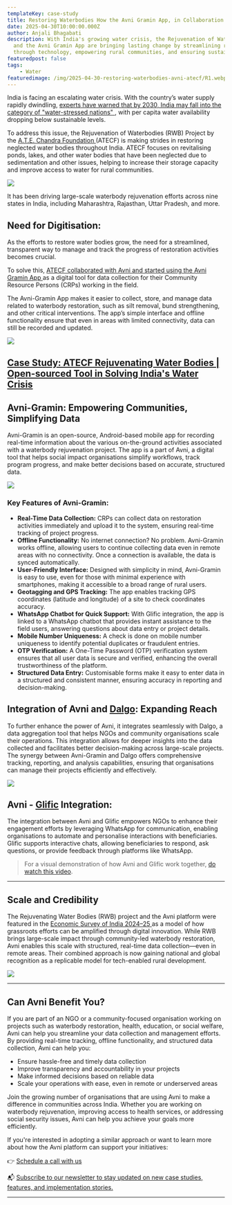 ```yaml
---
templateKey: case-study
title: Restoring Waterbodies How the Avni Gramin App, in Collaboration with ATECF, is Making a Lasting Impact
date: 2025-04-30T10:00:00.000Z
author: Anjali Bhagabati
description: With India's growing water crisis, the Rejuvenation of Waterbodies Project by ATECF 
  and the Avni Gramin App are bringing lasting change by streamlining restoration efforts 
  through technology, empowering rural communities, and ensuring sustainable water access.
featuredpost: false
tags: 
    - Water
featuredimage: /img/2025-04-30-restoring-waterbodies-avni-atecf/R1.webp
---
```


<p>
India is facing an escalating water crisis. With the country’s water supply rapidly dwindling,
<a href="https://economictimes.indiatimes.com/news/economy/agriculture/by-2030-indias-water-demand-to-be-twice-the-available-supply-indicating-severe-water-scarcity-report/articleshow/64679218.cms?from=mdr" target="_blank" rel="noopener noreferrer">
experts have warned that by 2030, India may fall into the category of "water-stressed nations"
</a>,
with per capita water availability dropping below sustainable levels.
</p>

<p>
To address this issue, the Rejuvenation of Waterbodies (RWB) Project by the
<a href="https://www.ategroup.com/csr/#tab2" target="_blank" rel="noopener noreferrer">
A.T.E. Chandra Foundation
</a> (ATECF) is making strides in restoring neglected water bodies throughout India.
ATECF focuses on revitalising ponds, lakes, and other water bodies that have been neglected due to sedimentation and other issues,
helping to increase their storage capacity and improve access to water for rural communities.
</p>

<div style="width: 70%">
    <img src="/img/2025-04-30-restoring-waterbodies-avni-atecf/R1.webp">
</div>


It has been driving large-scale waterbody rejuvenation efforts across nine states in India, including Maharashtra, Rajasthan, Uttar Pradesh, and more.


## Need for Digitisation:

As the efforts to restore water bodies grow, the need for a streamlined, transparent way to manage and track the progress of restoration activities becomes crucial.

<p>
To solve this,
<a href="https://projecttech4dev.org/waterbody-rejuvenation-project-a-t-e-chandra-foundation/" target="_blank" rel="noopener noreferrer">
ATECF collaborated with Avni and started using the Avni Gramin App
</a>
as a digital tool for data collection for their Community Resource Persons (CRPs) working in the field.
</p>


The Avni-Gramin App makes it easier to collect, store, and manage data related to waterbody restoration, such as silt removal, bund strengthening, and other critical interventions. The app’s simple interface and offline functionality ensure that even in areas with limited connectivity, data can still be recorded and updated.

<div style="width: 70%">
    <img src="/img/2025-04-30-restoring-waterbodies-avni-atecf/R3.webp">
</div>

<a href="https://www.youtube.com/watch?v=TRXE63EmLGY" target="_blank" rel="noopener noreferrer">
    <h2>Case Study: ATECF Rejuvenating Water Bodies | Open-sourced Tool in Solving India's Water Crisis</h2>
</a>


## Avni-Gramin: Empowering Communities, Simplifying Data

Avni-Gramin is an open-source, Android-based mobile app for recording real-time information about the various on-the-ground activities associated with a waterbody rejuvenation project. The app is a part of Avni, a digital tool that helps social impact organisations simplify workflows, track program progress, and make better decisions based on accurate, structured data.

<div style="width: 70%">
    <img src="/img/2025-04-30-restoring-waterbodies-avni-atecf/78.webp">
</div>

### Key Features of Avni-Gramin:

- **Real-Time Data Collection:** CRPs can collect data on restoration activities immediately and upload it to the system, ensuring real-time tracking of project progress.
- **Offline Functionality:** No internet connection? No problem. Avni-Gramin works offline, allowing users to continue collecting data even in remote areas with no connectivity. Once a connection is available, the data is synced automatically.
- **User-Friendly Interface:** Designed with simplicity in mind, Avni-Gramin is easy to use, even for those with minimal experience with smartphones, making it accessible to a broad range of rural users.
- **Geotagging and GPS Tracking:** The app enables tracking GPS coordinates (latitude and longitude) of a site to check coordinates accuracy.
- **WhatsApp Chatbot for Quick Support:** With Glific integration, the app is linked to a WhatsApp chatbot that provides instant assistance to the field users, answering questions about data entry or project details.
- **Mobile Number Uniqueness:** A check is done on mobile number uniqueness to identify potential duplicates or fraudulent entries.
- **OTP Verification:** A One-Time Password (OTP) verification system ensures that all user data is secure and verified, enhancing the overall trustworthiness of the platform.
- **Structured Data Entry:** Customisable forms make it easy to enter data in a structured and consistent manner, ensuring accuracy in reporting and decision-making.


## Integration of Avni and [Dalgo](https://dalgo.org/): Expanding Reach

To further enhance the power of Avni, it integrates seamlessly with Dalgo, a data aggregation tool that helps NGOs and community organisations scale their operations. This integration allows for deeper insights into the data collected and facilitates better decision-making across large-scale projects. The synergy between Avni-Gramin and Dalgo offers comprehensive tracking, reporting, and analysis capabilities, ensuring that organisations can manage their projects efficiently and effectively.

<div style="width: 70%">
    <img src="/img/2025-04-30-restoring-waterbodies-avni-atecf/R2.webp">
</div>

## Avni - [Glific](https://glific.org/) Integration:

The integration between Avni and Glific empowers NGOs to enhance their engagement efforts by leveraging WhatsApp for communication, enabling organisations to automate and personalise interactions with beneficiaries. Glific supports interactive chats, allowing beneficiaries to respond, ask questions, or provide feedback through platforms like WhatsApp.

> For a visual demonstration of how Avni and Glific work together, [do watch this video](https://www.youtube.com/watch?v=MufJOHVUQh0).

---

## Scale and Credibility

<p>
The Rejuvenating Water Bodies (RWB) project and the Avni platform were featured in the
<a href="https://www.indiabudget.gov.in/economicsurvey/doc/eschapter/echap09.pdf" target="_blank" rel="noopener noreferrer">
Economic Survey of India 2024–25
</a>
as a model of how grassroots efforts can be amplified through digital innovation.
While RWB brings large-scale impact through community-led waterbody restoration, Avni enables this scale with structured, real-time data collection—even in remote areas.
Their combined approach is now gaining national and global recognition as a replicable model for tech-enabled rural development.

</p>

<div style="width: 70%">
    <img src="/img/2025-04-30-restoring-waterbodies-avni-atecf/ATECF_ES.jpeg">
</div>

---

## Can Avni Benefit You?

If you are part of an NGO or a community-focused organisation working on projects such as waterbody restoration, health, education, or social welfare, Avni can help you streamline your data collection and management efforts. By providing real-time tracking, offline functionality, and structured data collection, Avni can help you:

- Ensure hassle-free and timely data collection
- Improve transparency and accountability in your projects
- Make informed decisions based on reliable data
- Scale your operations with ease, even in remote or underserved areas

Join the growing number of organisations that are using Avni to make a difference in communities across India. Whether you are working on waterbody rejuvenation, improving access to health services, or addressing social security issues, Avni can help you achieve your goals more efficiently.

If you're interested in adopting a similar approach or want to learn more about how the Avni platform can support your initiatives:

<p>
👉 <a href="https://calendly.com/avnisupport-samanvayfoundation/product-demo-and-discussion?embed_domain=avniproject.org&embed_type=PopupText" target="_blank" rel="noopener noreferrer">
Schedule a call with us
</a>
</p>

<p>
📬 <a href="https://avniproject.us17.list-manage.com/subscribe?u=5f3876f49a7603817af2856b9&id=c9fdedc9e7" target="_blank" rel="noopener noreferrer">
Subscribe to our newsletter to stay updated on new case studies, features, and implementation stories.
</a>
</p>


---
